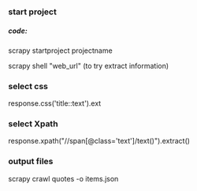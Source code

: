 ### start project

##### code:

scrapy startproject projectname

scrapy shell "web_url"  (to try extract information)


### select css
response.css('title::text').ext

### select Xpath

response.xpath("//span[@class='text']/text()").extract()



### output files
scrapy crawl quotes -o items.json




